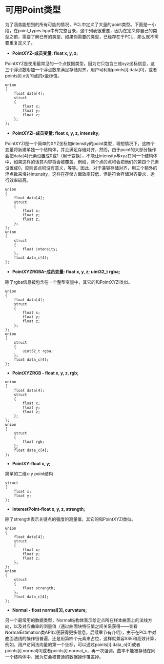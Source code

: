 # 可用Point类型

为了涵盖能想到的所有可能的情况，PCL中定义了大量的point类型。下面是一小段，在point_types.hpp中有完整目录，这个列表很重要，因为在定义你自己的类型之前，需要了解已有的类型，如果你需要的类型，已经存在于PCL，那么就不需要重复定义了。

* **PointXYZ–成员变量: float x, y, z;**

PointXYZ是使用最常见的一个点数据类型，因为它只包含三维xyz坐标信息，这三个浮点数附加一个浮点数来满足存储对齐，用户可利用points[i].data[0]，或者points[i].x访问点的x坐标值。

```
union
{
    float data[4];
    struct
    {
        float x;
        float y;
        float z;
    };
};
```

* **PointXYZI–成员变量: float x, y, z, intensity;**

PointXYZI是一个简单的XYZ坐标加intensity的point类型，理想情况下，这四个变量将新建单独一个结构体，并且满足存储对齐，然而，由于point的大部分操作会把data[4]元素设置成0或1（用于变换），不能让intensity与xyz在同一个结构体中，如果这样的话其内容将会被覆盖。例如，两个点的点积会把他们的第四个元素设置成0，否则该点积没有意义，等等。因此，对于兼容存储对齐，用三个额外的浮点数来填补intensity，这样在存储方面效率较低，但是符合存储对齐要求，运行效率较高。

```
union
{
    float data[4];
    struct
    {
        float x;
        float y;
        float z;
    };
};
union
{
    struct
    {
        float intensity;
    };
    float data_c[4];
};
```

* **PointXYZRGBA–成员变量: float x, y, z; uint32_t rgba;**

除了rgba信息被包含在一个整型变量中，其它的和PointXYZI类似。

```
union
{
    float data[4];
    struct
    {
        float x;
        float y;
        float z;
    };
};
union
{
    struct
    {
        uint32_t rgba;
    };
    float data_c[4];
};

```

* **PointXYZRGB - float x, y, z, rgb;** 

```
union
{
    float data[4];
    struct
    {
        float x;
        float y;
        float z;
    };
};
union
{
    struct
    {
        float rgb;
    };
    float data_c[4];
};
```

* **PointXY-float x, y;**

简单的二维x-y point结构

```
struct
{
    float x;
    float y;
};
```

* **InterestPoint-float x, y, z, strength;**

除了strength表示关键点的强度的测量值，其它的和PointXYZI类似。

```
union
{
    float data[4];
    struct
    {
        float x;
        float y;
        float z;
    };
};
union
{
    struct
    {
        float strength;
    };
    float data_c[4];
};
```

* **Normal - float normal[3], curvature;**

另一个最常用的数据类型，Normal结构体表示给定点所在样本曲面上的法线方向，以及对应曲率的测量值（通过曲面块特征值之间关系获得——查看NormalEstimation类API以便获得更多信息，后续章节有介绍），由于在PCL中对曲面法线的操作很普遍，还是用第四个元素来占位，这样就兼容SSE和高效计算，例如，用户访问法向量的第一个坐标，可以通过points[i].data\_n[0]或者points[i].normal[0]或者points[i].normal\_x，再一次强调，曲率不能被存储在同一个结构体中，因为它会被普通的数据操作覆盖掉。











